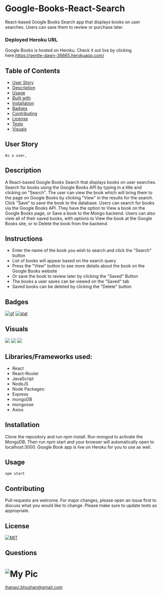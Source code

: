 # Google-Books-React-Search

React-based Google Books Search app that displays books on user searches. Users can save them to review or purchase later.

### Deployed Heroku URL
Google Books is hosted on Heroku. Check it out live by clicking here.https://gentle-dawn-36665.herokuapp.com/

## Table of Contents
   * [User Story](#user-story)
   * [Description](#description)
   * [Usage](#usage)
   * [Built with](#built-with)
   * [Installation](#installation)
   * [Badges](#badges)
   * [Contributing](#contributing)
   * [License](#license)
   * [Tests](#tests)
   * [Visuals](#visuals)

## User Story
```
As a user, 
```

## Description

A React-based Google Books Search that displays books on user searches. Search for books using the Google Books API by typing in a title and clicking on "Search". The user can view the book which will bring them to the page on Google Books by clicking "View" in the results for the search. Click "Save" to save the book to the database.
Users can search for books via the Google Books API. They have the option to View a book on the Google Books page, or Save a book to the Mongo backend.
Users can also view all of their saved books, with options to View the book at the Google Books site, or to Delete the book from the backend.


## Instructions

* Enter the name of the book you wish to search and click the "Search" button
* List of books will appear based on the search query
* Press the "View" button to see more details about the book on the Google Books website
* Or save the book to review later by clicking the "Saved" Button
* The books a user saves can be viewed on the "Saved" tab
* Saved books can be deleted by clicking the "Delete" button

## Badges
[![gf](https://img.shields.io/github/followers/sujatha-m?style=social)](https://img.shields.io/github/followers/sujatha-m?style=social)
[![stat](https://img.shields.io/website?url=https%3A%2F%2Fsujatha-m.github.io%2FWeather-Dashboard%2FDevelop%2F)](https://img.shields.io/website?url=https%3A%2F%2Fsujatha-m.github.io%2FWeather-Dashboard%2FDevelop%2F)


## Visuals

![](Demo/fitnessTracker.gif)
![](Demo/Screenshot1.png)
![](Demo/Screenshot2.png)

## Libraries/Frameworks used:
* React
* React-Router
* JavaScript
* NodeJS
* Node Packages:
* Express
* mongoDB
* mongoose
* Axios

## Installation 
Clone the repository and run npm install. Run mongod to activate the MongoDB. Then run npm start and your browser will automatically open to localhost:3000. Google Book app is live on Heroku for you to use as well.

## Usage
```sh
npm start
```

## Contributing
Pull requests are welcome. For major changes, please open an issue first to discuss what you would like to change.
Please make sure to update tests as appropriate.


## License 
[![MIT](https://img.shields.io/npm/l/isc?color=Blue&style=plastic)](https://img.shields.io/npm/l/isc?color=Blue&style=plastic)

## Questions
# ![My Pic](https://avatars0.githubusercontent.com/u/59231894?v=4)

jhanavi.bhushan@gmail.com